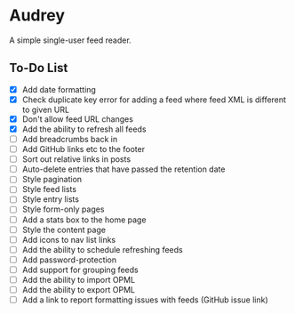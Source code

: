 
# Audrey

A simple single-user feed reader.


## To-Do List

- [x] Add date formatting
- [x] Check duplicate key error for adding a feed where feed XML is different to given URL
- [x] Don't allow feed URL changes
- [x] Add the ability to refresh all feeds
- [ ] Add breadcrumbs back in
- [ ] Add GitHub links etc to the footer
- [ ] Sort out relative links in posts
- [ ] Auto-delete entries that have passed the retention date
- [ ] Style pagination
- [ ] Style feed lists
- [ ] Style entry lists
- [ ] Style form-only pages
- [ ] Add a stats box to the home page
- [ ] Style the content page
- [ ] Add icons to nav list links
- [ ] Add the ability to schedule refreshing feeds
- [ ] Add password-protection
- [ ] Add support for grouping feeds
- [ ] Add the ability to import OPML
- [ ] Add the ability to export OPML
- [ ] Add a link to report formatting issues with feeds (GitHub issue link)
